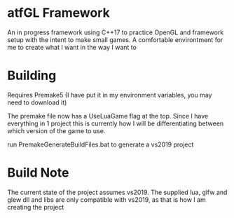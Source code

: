 # atfGL Framework
An in progress framework using C++17 to practice OpenGL and framework setup with the intent to make small games. 
A comfortable environtment for me to create what I want in the way I want to

# Building
Requires Premake5 (I have put it in my environment variables, you may need to download it)

The premake file now has a UseLuaGame flag at the top. Since I have everything in 1 project this is currently how I will be differentiating between which version of the game to use.

run PremakeGenerateBuildFiles.bat to generate a vs2019 project

# Build Note
The current state of the project assumes vs2019. 
The supplied lua, glfw and glew dll and libs are only compatible with vs2019, as that is how I am creating the project
